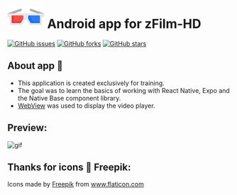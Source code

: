 #  <img src='./docs/cinema.png'/> Android app for zFilm-HD

[![GitHub issues](https://img.shields.io/github/issues/PavelAndreyev1337/zfilm-mobile-app)](https://github.com/PavelAndreyev1337/zfilm-mobile-app/issues)
[![GitHub forks](https://img.shields.io/github/forks/PavelAndreyev1337/zfilm-mobile-app)](https://github.com/PavelAndreyev1337/zfilm-mobile-app/network)
[![GitHub stars](https://img.shields.io/github/stars/PavelAndreyev1337/zfilm-mobile-app)](https://github.com/PavelAndreyev1337/zfilm-mobile-app/stargazers)

## About app 📜

* This application is created exclusively for training.
* The goal was to learn the basics of working with React Native, Expo and the Native Base component library. 
* [WebView](./docs/web-view.jpg) was used to display the video player.

## Preview:

![gif](docs/preview.gif)

## Thanks for icons 👏 Freepik:

Icons made by <a href="https://www.flaticon.com/authors/freepik" title="Freepik">Freepik</a> from <a href="https://www.flaticon.com/" title="Flaticon"> www.flaticon.com</a>